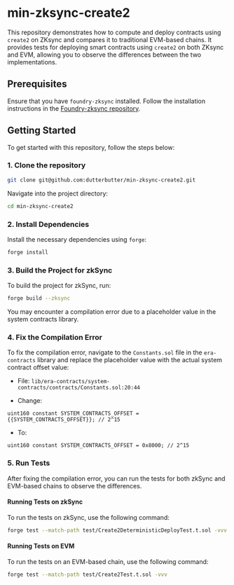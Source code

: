 # min-zksync-create2

This repository demonstrates how to compute and deploy contracts using `create2` on ZKsync and compares it to traditional EVM-based chains. It provides tests for deploying smart contracts using `create2` on both ZKsync and EVM, allowing you to observe the differences between the two implementations.

## Prerequisites

Ensure that you have `foundry-zksync` installed. Follow the installation instructions in the [Foundry-zksync repository](https://github.com/matter-labs/foundry-zksync?tab=readme-ov-file#quick-install).

## Getting Started

To get started with this repository, follow the steps below:

### 1. Clone the repository

```bash
git clone git@github.com:dutterbutter/min-zksync-create2.git
```

Navigate into the project directory:

```bash
cd min-zksync-create2
```

### 2. Install Dependencies

Install the necessary dependencies using `forge`:

```bash
forge install
```

### 3. Build the Project for zkSync

To build the project for zkSync, run:

```bash
forge build --zksync
```

You may encounter a compilation error due to a placeholder value in the system contracts library.

### 4. Fix the Compilation Error

To fix the compilation error, navigate to the `Constants.sol` file in the `era-contracts` library and replace the placeholder value with the actual system contract offset value:

- File: `lib/era-contracts/system-contracts/contracts/Constants.sol:20:44`
  
- Change:

```solidity
uint160 constant SYSTEM_CONTRACTS_OFFSET = {{SYSTEM_CONTRACTS_OFFSET}}; // 2^15
```

- To:

```solidity
uint160 constant SYSTEM_CONTRACTS_OFFSET = 0x8000; // 2^15
```

### 5. Run Tests

After fixing the compilation error, you can run the tests for both zkSync and EVM-based chains to observe the differences.

#### Running Tests on zkSync

To run the tests on zkSync, use the following command:

```bash
forge test --match-path test/Create2DeterministicDeployTest.t.sol -vvv --zksync --zk-enable-eravm-extensions
```

#### Running Tests on EVM

To run the tests on an EVM-based chain, use the following command:

```bash
forge test --match-path test/Create2Test.t.sol -vvv
```